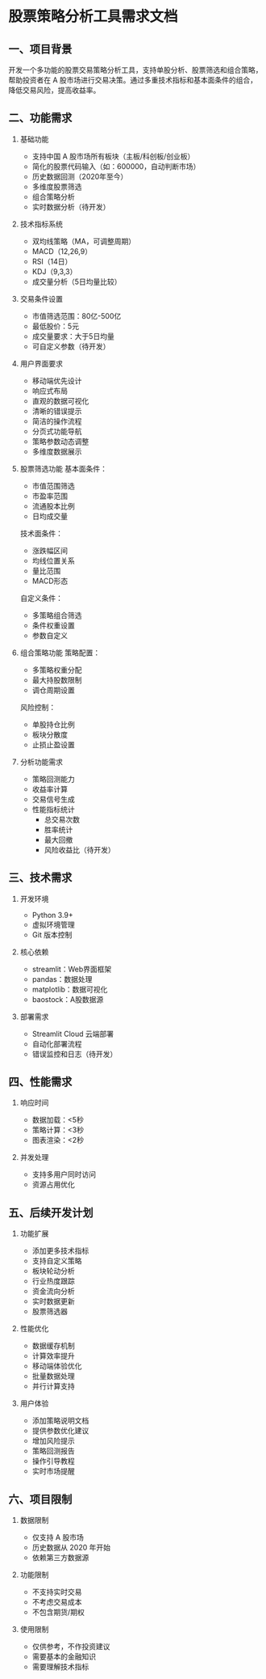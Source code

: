 # 股票策略分析工具需求文档

## 一、项目背景
开发一个多功能的股票交易策略分析工具，支持单股分析、股票筛选和组合策略，帮助投资者在 A 股市场进行交易决策。通过多重技术指标和基本面条件的组合，降低交易风险，提高收益率。

## 二、功能需求

1. 基础功能
   - 支持中国 A 股市场所有板块（主板/科创板/创业板）
   - 简化的股票代码输入（如：600000，自动判断市场）
   - 历史数据回测（2020年至今）
   - 多维度股票筛选
   - 组合策略分析
   - 实时数据分析（待开发）

2. 技术指标系统
   - 双均线策略（MA，可调整周期）
   - MACD（12,26,9）
   - RSI（14日）
   - KDJ（9,3,3）
   - 成交量分析（5日均量比较）

3. 交易条件设置
   - 市值筛选范围：80亿-500亿
   - 最低股价：5元
   - 成交量要求：大于5日均量
   - 可自定义参数（待开发）

4. 用户界面要求
   - 移动端优先设计
   - 响应式布局
   - 直观的数据可视化
   - 清晰的错误提示
   - 简洁的操作流程
   - 分页式功能导航
   - 策略参数动态调整
   - 多维度数据展示

5. 股票筛选功能
   基本面条件：
   - 市值范围筛选
   - 市盈率范围
   - 流通股本比例
   - 日均成交量

   技术面条件：
   - 涨跌幅区间
   - 均线位置关系
   - 量比范围
   - MACD形态

   自定义条件：
   - 多策略组合筛选
   - 条件权重设置
   - 参数自定义

6. 组合策略功能
   策略配置：
   - 多策略权重分配
   - 最大持股数限制
   - 调仓周期设置
   
   风险控制：
   - 单股持仓比例
   - 板块分散度
   - 止损止盈设置

7. 分析功能需求
   - 策略回测能力
   - 收益率计算
   - 交易信号生成
   - 性能指标统计
     * 总交易次数
     * 胜率统计
     * 最大回撤
     * 风险收益比（待开发）

## 三、技术需求

1. 开发环境
   - Python 3.9+
   - 虚拟环境管理
   - Git 版本控制

2. 核心依赖
   - streamlit：Web界面框架
   - pandas：数据处理
   - matplotlib：数据可视化
   - baostock：A股数据源

3. 部署需求
   - Streamlit Cloud 云端部署
   - 自动化部署流程
   - 错误监控和日志（待开发）

## 四、性能需求

1. 响应时间
   - 数据加载：<5秒
   - 策略计算：<3秒
   - 图表渲染：<2秒

2. 并发处理
   - 支持多用户同时访问
   - 资源占用优化

## 五、后续开发计划

1. 功能扩展
   - 添加更多技术指标
   - 支持自定义策略
   - 板块轮动分析
   - 行业热度跟踪
   - 资金流向分析
   - 实时数据更新
   - 股票筛选器

2. 性能优化
   - 数据缓存机制
   - 计算效率提升
   - 移动端体验优化
   - 批量数据处理
   - 并行计算支持

3. 用户体验
   - 添加策略说明文档
   - 提供参数优化建议
   - 增加风险提示
   - 策略回测报告
   - 操作引导教程
   - 实时市场提醒

## 六、项目限制

1. 数据限制
   - 仅支持 A 股市场
   - 历史数据从 2020 年开始
   - 依赖第三方数据源

2. 功能限制
   - 不支持实时交易
   - 不考虑交易成本
   - 不包含期货/期权

3. 使用限制
   - 仅供参考，不作投资建议
   - 需要基本的金融知识
   - 需要理解技术指标 